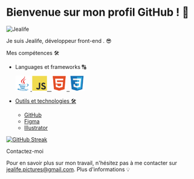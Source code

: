 # Bienvenue sur mon profil GitHub ! 👋

![Jealife](https://github.com/jealife/JEaLiFe/assets/83034287/29a19fcc-fcfc-4568-b611-617a07d495be)


Je suis Jealife, développeur front-end . 😎

Mes compétences 🛠️

* Languages et frameworks 🔠

   <a href="https://www.java.com" target="_blank" rel="noreferrer"> <img src="https://raw.githubusercontent.com/devicons/devicon/master/icons/java/java-original.svg" alt="java" width="40" height="40"/> </a> <a href="https://developer.mozilla.org/en-US/docs/Web/JavaScript" target="_blank" rel="noreferrer"> <img src="https://raw.githubusercontent.com/devicons/devicon/master/icons/javascript/javascript-original.svg" alt="javascript" width="40" height="40"/>
   &nbsp; <img  src="https://raw.githubusercontent.com/devicons/devicon/1119b9f84c0290e0f0b38982099a2bd027a48bf1/icons/html5/html5-plain.svg" alt="HTML5" width="40" height="40"/> &nbsp;<img  src="https://raw.githubusercontent.com/devicons/devicon/1119b9f84c0290e0f0b38982099a2bd027a48bf1/icons/css3/css3-original.svg" alt="CSS3" width="40" height="40"/> 
* Outils et technologies 🛠️
    * GitHub 
    * Figma 
    * Illustrator 

<a href="https://git.io/streak-stats"><img src="https://github-readme-streak-stats.herokuapp.com?user=jealife&theme=dark&locale=fr&mode=weekly" alt="GitHub Streak" /></a>

Contactez-moi

Pour en savoir plus sur mon travail, n'hésitez pas à me contacter sur jealife.pictures@gmail.com.
Plus d'informations 💡


